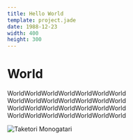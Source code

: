 ```yaml
---
title: Hello World
template: project.jade
date: 1988-12-23
width: 400
height: 300
---
```

# World

WorldWorldWorldWorldWorldWorldWorld WorldWorldWorldWorldWorldWorldWorld WorldWorldWorldWorldWorldWorldWorld WorldWorldWorldWorldWorldWorldWorld

![Taketori Monogatari](1.jpeg)
